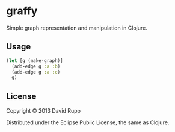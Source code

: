 # graffy

Simple graph representation and manipulation in Clojure.

## Usage

```clojure
(let [g (make-graph)]
  (add-edge g :a :b)
  (add-edge g :a :c)
  g)
```

## License

Copyright © 2013 David Rupp

Distributed under the Eclipse Public License, the same as Clojure.
